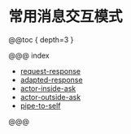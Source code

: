 # 常用消息交互模式

@@toc { depth=3 }

@@@ index

* [request-response](request-response.md)
* [adapted-response](adapted-response.md)
* [actor-inside-ask](actor-inside-ask.md)
* [actor-outside-ask](actor-outside-ask.md)
* [pipe-to-self](pipe-to-self.md)

@@@
